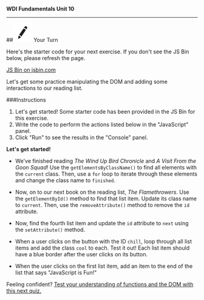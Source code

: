 **WDI Fundamentals Unit 10**

---

##![Your Turn](../assets/exercise.png) Your Turn

Here's the starter code for your next exercise. If you don't see the JS Bin below, please refresh the page.

<a class="jsbin-embed" href="http://jsbin.com/gokecos/1/embed?html&height600">JS Bin on jsbin.com</a><script src="http://static.jsbin.com/js/embed.min.js?3.35.12"></script>

Let's get some practice manipulating the DOM and adding some interactions to our reading list.

###Instructions

1) Let's get started! Some starter code has been provided in the JS Bin for this exercise.
2) Write the code to perform the actions listed below in the "JavaScript" panel.
3) Click "Run" to see the results in the "Console" panel.

**Let's get started!**

* We've finished reading *The Wind Up Bird Chronicle* and *A Visit From the Goon Squad*! Use the `getElementsByClassName()` to find all elements with the `current` class. Then, use a `for` loop to iterate through these elements and change the class name to `finished`.

* Now, on to our next book on the reading list, *The Flamethrowers*. Use the `getElementById()` method to find that list item. Update its class name to `current`. Then, use the `removeAttribute()` method to remove the `id` attribute.

* Now, find the fourth list item and update the `id` attribute to `next` using the `setAttribute()` method.

* When a user clicks on the button with the ID `chill`, loop through all list items and add the class `cool` to each. Test it out! Each list item should have a blue border after the user clicks on its button.

* When the user clicks on the first list item, add an item to the end of the list that says "JavaScript is Fun!"


Feeling confident? [Test your understanding of functions and the DOM with this next quiz.](12_quiz.md)
